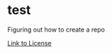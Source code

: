 # test
Figuring out how to create a repo

[Link to License](https://github.com/acaciaaphylla/test/blob/main/LICENSE.md)
